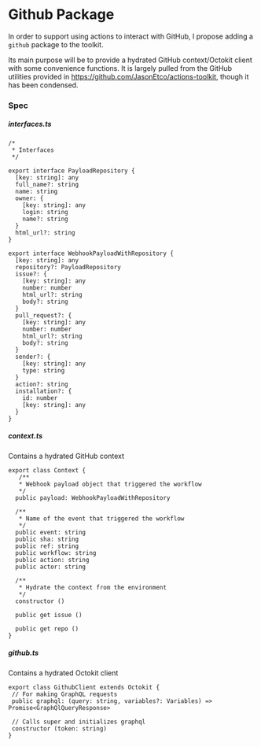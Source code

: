 # Github Package

In order to support using actions to interact with GitHub, I propose adding a `github` package to the toolkit.

Its main purpose will be to provide a hydrated GitHub context/Octokit client with some convenience functions. It is largely pulled from the GitHub utilities provided in https://github.com/JasonEtco/actions-toolkit, though it has been condensed.

### Spec

##### interfaces.ts

```
/*
 * Interfaces
 */
 
export interface PayloadRepository {
  [key: string]: any
  full_name?: string
  name: string
  owner: {
    [key: string]: any
    login: string
    name?: string
  }
  html_url?: string
}

export interface WebhookPayloadWithRepository {
  [key: string]: any
  repository?: PayloadRepository
  issue?: {
    [key: string]: any
    number: number
    html_url?: string
    body?: string
  }
  pull_request?: {
    [key: string]: any
    number: number
    html_url?: string
    body?: string
  }
  sender?: {
    [key: string]: any
    type: string
  }
  action?: string
  installation?: {
    id: number
    [key: string]: any
  }
}
```

##### context.ts

Contains a hydrated GitHub context

```
export class Context {
   /**
   * Webhook payload object that triggered the workflow
   */
  public payload: WebhookPayloadWithRepository

  /**
   * Name of the event that triggered the workflow
   */
  public event: string
  public sha: string
  public ref: string
  public workflow: string
  public action: string
  public actor: string
  
  /**
   * Hydrate the context from the environment
   */
  constructor ()
  
  public get issue ()
  
  public get repo ()
}

```

##### github.ts

Contains a hydrated Octokit client

```
export class GithubClient extends Octokit {
 // For making GraphQL requests
 public graphql: (query: string, variables?: Variables) => Promise<GraphQlQueryResponse>
 
 // Calls super and initializes graphql
 constructor (token: string)
}
```

